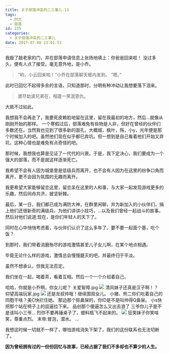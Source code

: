 ```yaml
---
title: 关于部落冲突的二三事儿-13
tags:
  - 时光
  - 部落
id: 235
categories:
  - 关于部落冲突的二三事儿
date: 2017-07-08 23:01:53
---
```


我敲了敲老家的门，并在部落申请信息上张扬地填上：你爸爸回来啦！
没过多久，便有人点了接受。毫无意外地，是小乔。

> “哟，小云回来啦！”小乔在部落聊天框内发到。
>   “嗯。”

此时已回忆不起得多余的言语，只知道那时，分明有种冲动让我想要落下泪来。

> 渡尽劫波兄弟在，相逢一笑泯恩仇。

大抵不过如此。

我想我不会再走了，我要死皮赖脸地留在这里，留在我最初的地方，然后…就像从刚刚开始的那样。
一个寒假过后，部落难免有些物是人非，但好在曾经的伙伴们多数还在。当然我也见到了很多新的面孔，大概城，枫叶，殇，小y，光年便是那个时候加入的吧。虽然他们现在似乎都已弃坑。但一想到是自己看着他们开始又弃坑，这种心情也是难免有点奇怪的吧。

那时候，我想我也算是见证了一代代的兴衰。于是，我下定决心，我们要成为一个强大的部落，而不是就这样逐渐死亡。

我希望不会有人因为城堡里是低级兵而离开，也不会有人因为在这里的纷争口角而离开，更不会因为氛围的无趣而离开。

我更希望大家能够留恋这里，留恋呆在这里的人和事，与大家一起发现游戏更多的乐趣，然后同舟共济，披坚斩棘。

最后，某一日，我们都已成为满防大神，在群里闲聊，并为新加入的小伙伴们，捐上他们还很新奇的满级兵，为他们讲讲小技巧，…以及我们曾经一起战斗的故事。然后对他们说道:现在，是你们年轻人的天下了。

同时在心中悄悄考虑着，与伙伴们认识了这么多年了，要不要一起面个基，吃个饭？

到那时，我们带着消磨殆尽的游戏激情甚至儿子女儿啊，在某个地点相遇。

毕竟无论什么样的游戏，激情总会慢慢磨灭的吧，并最终归于平淡。

虽然不想承认，但我无法否定。

我们坐在一起，喝着茶，看着互相。然后一个一个介绍着自己。

哈哈，你就是小乔啊，你女儿呢？
关爱智障.jpg
![](http://www.yunyoujun.cn/wp-content/uploads/2017/07/%E5%85%B3%E7%88%B1%E6%99%BA%E9%9A%9C.jpg)
清风妹子还真是汉子啊！？
仰望高端玩家.jpg
![](http://www.yunyoujun.cn/wp-content/uploads/2017/07/%E4%BB%B0%E6%9C%9B%E9%AB%98%E7%AB%AF%E7%8E%A9%E5%AE%B6.jpg)
还是龙叔帅哦！继续围观女儿。
小猪、熊二你们吃着自己的同胞干啥？美C快拦住她。
那边那个抠鼻屎的，你ID是不是叫帅得Q鼻屎。
小s快把那个站在椅子上的逗逼拉下来。
品创那个傻逼怎么又出去浪了
三爷你儿子是不是该叫小三爷…
烈你不要再锤桌子了，塑料瓶飞不起来的。
![](http://www.yunyoujun.cn/wp-content/uploads/2017/07/%E9%94%A4%E6%A1%8C%E5%AD%90.jpg)
狂笑妹子你笑啥笑，尊重点烈。
末帝:冒泡，潜水。
…

我想这时候一切就不一样了，哪怕游戏消失下架了，我们的这份联系也无法切断了。

**因为曾经拥有过的一份份回忆与故事，已经占据了我们不多却也不算少的人生。**